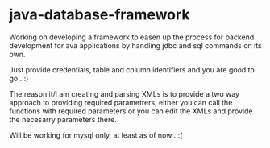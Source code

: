 # java-database-framework


Working on developing a framework to easen up the process for backend development for ava applications by handling jdbc and sql commands 
on its own.

Just provide credentials, table and column identifiers and you are good to go . :)

The reason it/i am creating and parsing XMLs is to provide a two way approach to providing required parametrers, either you can call the functions with required parameters or you can edit the XMLs and provide the necesarry parameters there. 

Will be working for mysql only, at least as of now . :(
